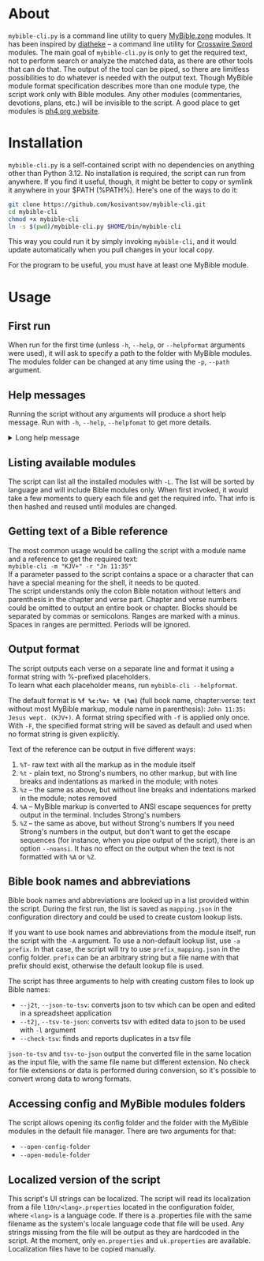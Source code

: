 # About

`mybible-cli.py` is a command line utility to query [MyBible.zone](https://mybible.zone/en/) modules. It has been inspired by [diatheke](https://wiki.crosswire.org/Frontends:Diatheke) – a command line utility for [Crosswire Sword](http://www.crosswire.org/sword/index.jsp) modules.
The main goal of `mybible-cli.py` is only to get the required text, not to perform search or analyze the matched data, as there are other tools that can do that. The output of the tool can be piped, so there are limitless possibilities to do whatever is needed with the output text.
Though MyBible module format specification describes more than one module type, the script work only with Bible modules. Any other modules (commentaries, devotions, plans, etc.) will be invisible to the script. A good place to get modules is [ph4.org website](https://www.ph4.org/b4_index.php?hd=b).

# Installation

`mybible-cli.py` is a self-contained script with no dependencies on anything other than Python 3.12. No installation is required, the script can run from anywhere. If you find it useful, though, it might be better to copy or symlink it anywhere in your $PATH (%PATH%).
Here's one of the ways to do it:

```  bash
git clone https://github.com/kosivantsov/mybible-cli.git
cd mybible-cli
chmod +x mybible-cli
ln -s $(pwd)/mybible-cli.py $HOME/bin/mybible-cli
```

This way you could run it by simply invoking `mybible-cli`, and it would update automatically when you pull changes in your local copy.

For the program to be useful, you must have at least one MyBible module.

# Usage

## First run

When run for the first time (unless `-h`, `--help`, or `--helpformat` arguments were used), it will ask to specify a path to the folder with MyBible modules. The modules folder can be changed at any time using the `-p`, `--path` argument.

## Help messages

Running the script without any arguments will produce a short help message. Run with `-h`, `--help`, `--helpfomat` to get more details.
<details>
  <summary>Long help message</summary>
<code bash>Options:
  -h, --help
        Shows help message and exits
  -p PATH, --path PATH
        Specify the path to the folder with MyBible modules
  -L, --list-modules
        List available MyBilbe modules
  -m MODULE_NAME, --module-name MODULE_NAME
        Name of the MyBible module to use
  -r REFERENCE, --reference REFERENCE
        Bible reference to output
  -a ABBR, --abbr ABBR
        Get Bible book names and abbreviations from a non-default file.
        With '--abbr uk' a file named 'uk_mapping.json' located in the configuration folder will be used
  -A, --self-abbr
        Get Bible book names and abbreviations from the module itself
  -f FORMAT, --format FORMAT
        Format output with %-prefixed format sting.
        Available placeholders: %f, %a, %c, %v, %t, %T, $z, %A, %Z, %m
  -F SAVE_FORMAT, --save-format SAVE_FORMAT
        Specified format string will be applied and saved as default.
  --helpformat
        Detailed info on the format string
  --noansi
        Clears out any ANSI escape sequences in the Bible verses output (if %A or %Z were used in the format string)
  --open-config-folder
        Opens the config folder
  --open-module-folder
        Opens the folder with MyBible modules
  --j2t &lt;JSON_FILE&gt;, --json-to-tsv &lt;JSON_FILE&gt;
        Converts a json file to tsv (to edit a mapping file)
  --check-tsv &lt;TSV_FILE&gt;
        Reports duplicates in the specified tsv file
  --t2j &lt;TSV_FILE&gt;, --tsv-to-json &lt;TSV_FILE&gt;
        Converts a tsv file to json (to use as a mapping file)</code>
</details>


## Listing available modules

The script can list all the installed modules with `-L`. The list will be sorted by language and will include Bible modules only. When first invoked, it would take a few moments to query each file and get the required info. That info is then hashed and reused until modules are changed.

## Getting text of a Bible reference

The most common usage would be calling the script with a module name and a reference to get the required text:  
`mybible-cli -m "KJV+" -r "Jn 11:35"`  
If a parameter passed to the script contains a space or a character that can have a special meaning for the shell, it needs to be quoted.  
The script understands only the colon Bible notation without letters and parenthesis in the chapter and verse part. Chapter and verse numbers could be omitted to output an entire book or chapter. Blocks should be separated by commas or semicolons. Ranges are marked with a minus. Spaces in ranges are permitted. Periods will be ignored.

## Output format

The script outputs each verse on a separate line and format it using a format string with %-prefixed placeholders.  
To learn what each placeholder means, run `mybible-cli --helpformat`.

The default format is <strong>`%f %c:%v: %t (%m)`</strong> (full book name, chapter:verse\: text without most MyBible markup, module name in parenthesis): `John 11:35: Jesus wept. (KJV+)`.
A format string specified with `-f` is applied only once. With `-F`, the specified format string will be saved as default and used when no format string is given explicitly.

Text of the reference can be output in five different ways:
1. `%T`- raw text with all the markup as in the module itself
1. `%t` - plain text, no Strong's numbers, no other markup, but with line breaks and indentations as marked in the module; with notes
1. `%z` – the same as above, but without line breaks and indentations marked in the module; notes removed
1. `%A` – MyBible markup is converted to ANSI escape sequences for pretty output in the terminal. Includes Strong's numbers
1. `%Z` – the same as above, but without Strong's numbers
If you need Strong's numbers in the output, but don't want to get the escape sequences (for instance, when you pipe output of the script), there is an option `--noansi`. It has no effect on the output when the text is not formatted with `%A` or `%Z`.

## Bible book names and abbreviations

Bible book names and abbreviations are looked up in a list provided within the script. During the first run, the list is saved as `mapping.json` in the configuration directory and could be used to create custom lookup lists.

If you want to use book names and abbreviations from the module itself, run the script with the `-A` argument. To use a non-default lookup list, use `-a prefix`. In that case, the script will try to use `prefix_mapping.json` in the config folder.
`prefix` can be an arbitrary string but a file name with that prefix should exist, otherwise the default lookup file is used.

The script has three arguments to help with creating custom files to look up Bible names:
* `--j2t`, `--json-to-tsv`: converts json to tsv which can be open and edited in a spreadsheet application
* `--t2j`, `--tsv-to-json`: converts tsv with edited data to json to be used with `-l` argument
* `--check-tsv`: finds and reports duplicates in a tsv file

`json-to-tsv` and `tsv-to-json` output the converted file in the same location as the input file, with the same file name but different extension. No check for file extensions or data is performed during conversion, so it's possible to convert wrong data to wrong formats.

## Accessing config and MyBible modules folders

The script allows opening its config folder and the folder with the MyBible modules in the default file manager. There are two arguments for that:
* `--open-config-folder`
* `--open-module-folder`

## Localized version of the script

This script's UI strings can be localized. The script will read its localization from a file `l10n/<lang>.properties` located in the configuration folder, where `<lang>` is a language code. If there is a .properties file with the same filename as the system's locale language code that file will be used. Any strings missing from the file will be output as they are hardcoded in the script. At the moment, only `en.properties` and `uk.properties` are available. Localization files have to be copied manually. 

